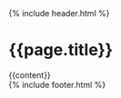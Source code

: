 <html lang="en">
<head>
    <meta charset="UTF-8">
    <meta http-equiv="X-UA-Compatible" content="IE=edge">
    <meta name="viewport" content="width=device-width, initial-scale=1.0">
    <title>{{page.title}} | Bit Criminals</title>
    <link rel="icon" type="image/png" sizes="64x64" href="images/myfavicon.png">
    <link rel="stylesheet" href="https://unpkg.com/flickity@2/dist/flickity.min.css">
    <link rel="stylesheet" href="/css/global.css">
    <link rel="stylesheet" href="/css/post.css">
</head>
<body>
    {% include header.html %}
    <main>
        <h1>{{page.title}}</h1>
        {{content}}
    </main>
    {% include footer.html %}
    <script src="https://kit.fontawesome.com/4e16efa13b.js" crossorigin="anonymous"></script>
    <script src="/global.js"></script>
</body>
</html>